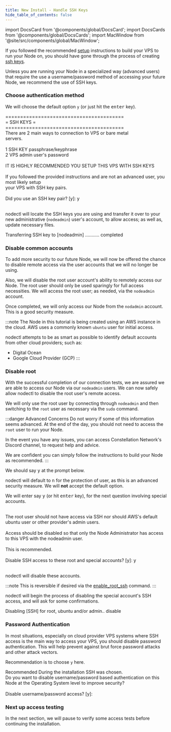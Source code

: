```yaml
---
title: New Install - Handle SSH Keys
hide_table_of_contents: false
---
```

<intro-end />

import DocsCard from '@components/global/DocsCard';
import DocsCards from '@components/global/DocsCards';
import MacWindow from '@site/src/components/global/MacWindow';

<head>
  <title>Constellation Network automation with nodectl</title>
  <meta
    name="description"
    content="nodectl installation of new Node"
  />
</head>

If you followed the recommended [setup](/validate/) instructions to build your VPS to run your Node on, you should have gone through the process of creating [ssh keys](/validate/validator/ssh-keys).

Unless you are running your Node in a specialized way (advanced users) that require the use a username/password method of accessing your future Node, we recommend the use of SSH keys.  

### Choose authentication method

We will choose the default option `y` (or just hit the <kbd>enter</kbd> key).

<MacWindow>
  ========================================<br /> 
  =                SSH KEYS              =<br /> 
  ========================================<br /> 
  There are 2 main ways to connection to VPS or bare metal<br /> 
  servers.<br /> 
<br /> 
  1 SSH KEY passphrase/keyphrase<br /> 
  2 VPS admin user's password<br /> 
<br /> 
  IT IS HIGHLY RECOMMENDED YOU SETUP THIS VPS WITH SSH KEYS<br /> 
<br /> 
  If you followed the provided instructions and are not an advanced user, you most likely setup<br /> 
  your VPS with SSH key pairs.<br /> 
<br /> 
  Did you use an SSH key pair? [y]: y<br />  
<br /> 
</MacWindow>

nodectl will locate the SSH keys you are using and transfer it over to your new administrative (`nodeadmin`) user's account, to allow access; as well as, update necessary files.

<MacWindow>
Transferring SSH key to [nodeadmin] ........... completed    <br /> 
</MacWindow>

### Disable common accounts

To add more security to our future Node, we will now be offered the chance to disable remote access via the user accounts that we will no longer be using.

Also, we will disable the root user account's ability to remotely access our Node.  The root user should only be used sparingly for full access necessities.  We will access the root user; as needed, via the `nodeadmin` account.

Once completed, we will only access our Node from the `nodadmin` account.  This is a good security measure.

:::note 
The Node in this tutorial is being created using an AWS instance in the cloud.  AWS uses a commonly known `ubuntu` user for initial access. 

nodectl attempts to be as smart as possible to identify default accounts from other cloud providers; such as:
 
 - Digital Ocean
 - Google Cloud Provider (GCP)
:::

### Disable root

With the successful completion of our connection tests, we are assured we are able to access our Node via our `nodeadmin` users.  We can now safely allow nodectl to disable the root user's remote access.  

We will only use the root user by connecting through `nodeadmin` and then switching to the `root` user as necessary via the `sudo` command.

:::danger Advanced Concerns
Do not worry if some of this information seems advanced.  At the end of the day, you should not need to access the `root` user to run your Node.  

In the event you have any issues, you can access Constellation Network's Discord channel, to request help and advice.

We are confident you can simply follow the instructions to build your Node as recommended.
:::

We should say <kbd>y</kbd> at the prompt below.

nodectl will default to <kbd>n</kbd> for the protection of user, as this is an advanced security measure. We will **not** accept the default option.

We will enter say <kbd>y</kbd> (or hit <kbd>enter</kbd> key), for the next question involving special accounts.

<MacWindow>
  <br />  
  The root user should not have access via SSH nor should AWS's default
  ubuntu user or other provider's admin users.<br />  
<br />  
  Access should be disabled so that only the Node
  Administrator has access to this VPS with the nodeadmin user.<br />  
<br /> 
  This is recommended.<br /> 
<br /> 
  Disable SSH access to these root and special accounts? [y]: y<br /> 
<br />  
</MacWindow>

nodectl will disable these accounts.  

:::note
This is reversible if desired via the [enable_root_ssh](/validate/automated/nodectl-commands#enable_root_ssh) command.
:::

nodectl will begin the process of disabling the special account's SSH access, and will ask for some confirmations.  

<MacWindow>
Disabling [SSH] for root, ubuntu and/or admin.. disable<br />
</MacWindow>

### Password Authentication

In most situations, especially on cloud provider VPS systems where SSH access is the main way to access your VPS, you should disable password authentication.  This will help prevent against brut force password attacks and other attack vectors.

Recommendation is to choose `y` here.

<MacWindow>
Recommended  During the installation SSH was chosen.<br />
Do you want to disable username/password based authentication on this Node at the Operating System level to improve security?<br />
<br />
Disable username/password access? [y]:<br />
</MacWindow>

### Next up access testing

In the next section, we will pause to verify some access tests before continuing the installation.